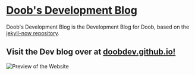 # [Doob's Development Blog](https://doobdev.github.io)
Doob's Development Blog is the Development Blog for Doob, based on the [jekyll-now repository](https://github.com/barryclark/jekyll-now).

## Visit the Dev blog over at [doobdev.github.io!](https://doobdev.github.io)

![Preview of the Website](https://i.imgur.com/W3gDdwr.png)